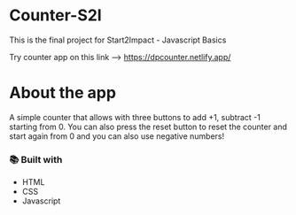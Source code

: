 # Counter-S2I
This is the final project for Start2Impact - Javascript Basics

Try counter app on this link --> https://dpcounter.netlify.app/

#  About the app
A simple counter that allows with three buttons to add +1, subtract -1 starting from 0. You can also press the reset button to reset the counter and start again from 0 and you can also 
use negative numbers!
### :books: Built with
- HTML
- CSS
- Javascript

